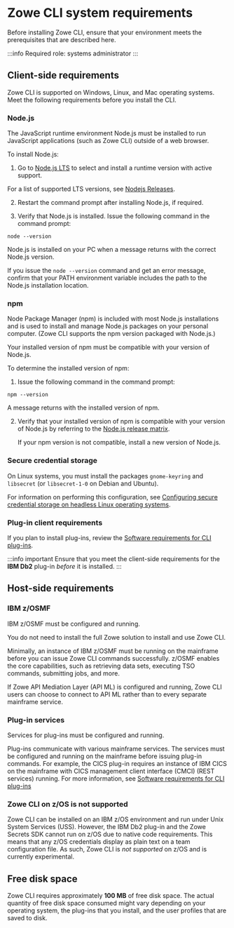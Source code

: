# Zowe CLI system requirements

Before installing Zowe CLI, ensure that your environment meets the prerequisites that are described here.

:::info Required role: systems administrator
:::

## Client-side requirements

Zowe CLI is supported on Windows, Linux, and Mac operating systems. Meet the following requirements before you install the CLI.

### Node.js

The JavaScript runtime environment Node.js must be installed to run JavaScript applications (such as Zowe CLI) outside of a web browser.

To install Node.js:

  1. Go to [Node.js LTS](https://nodejs.org/en/) to select and install a runtime version with active support.

  For a list of supported LTS versions, see [Nodejs Releases](https://nodejs.org/en/about/previous-releases).

  2. Restart the command prompt after installing Node.js, if required.

  3. Verify that Node.js is installed. Issue the following command in the command prompt:

  ```
  node --version
  ```
  Node.js is installed on your PC when a message returns with the correct Node.js version.
  
  If you issue the `node --version` command and get an error message, confirm that your PATH environment variable includes the path to the Node.js installation location.

### npm

Node Package Manager (npm) is included with most Node.js installations and is used to install and manage Node.js packages on your personal computer. (Zowe CLI supports the npm version packaged with Node.js.)

Your installed version of npm must be compatible with your version of Node.js.

To determine the installed version of npm:

1. Issue the following command in the command prompt:
  
  ```
  npm --version
  ```

  A message returns with the installed version of npm.
  
2. Verify that your installed version of npm is compatible with your version of Node.js by referring to the [Node.js release matrix](https://nodejs.org/en/about/previous-releases#looking-for-latest-release-of-a-version-branch).

    If your npm version is not compatible, install a new version of Node.js.

### Secure credential storage

On Linux systems, you must install the packages `gnome-keyring` and `libsecret` (or `libsecret-1-0` on Debian and Ubuntu).

For information on performing this configuration, see [Configuring secure credential storage on headless Linux operating systems](../user-guide/cli-configure-scs-on-headless-linux-os.md).

### Plug-in client requirements

If you plan to install plug-ins, review the [Software requirements for CLI plug-ins](./cli-swreqplugins.md).

:::info important
Ensure that you meet the client-side requirements for the **IBM Db2** plug-in *before* it is installed.
:::

## Host-side requirements

### IBM z/OSMF

IBM z/OSMF must be configured and running.

You do not need to install the full Zowe solution to install and use Zowe CLI. 

Minimally, an instance of IBM z/OSMF must be running on the mainframe before you can issue Zowe CLI commands successfully. z/OSMF enables the core capabilities, such as retrieving data sets, executing TSO commands, submitting jobs, and more.

If Zowe API Mediation Layer (API ML) is configured and running, Zowe CLI users can choose to connect to API ML rather than to every separate mainframe service.

### Plug-in services

Services for plug-ins must be configured and running.

Plug-ins communicate with various mainframe services. The services must be configured and running on the mainframe before issuing plug-in commands. For example, the CICS plug-in requires an instance of IBM CICS on the mainframe with CICS management client interface (CMCI) (REST services) running. For more information, see [Software requirements for CLI plug-ins](./cli-swreqplugins.md)

### Zowe CLI on z/OS is not supported

Zowe CLI can be installed on an IBM z/OS environment and run under Unix System Services (USS). However, the IBM Db2 plug-in and the Zowe Secrets SDK cannot run on z/OS due to native code requirements. This means that any z/OS credentials display as plain text on a team configuration file. As such, Zowe CLI is *not supported* on z/OS and is currently experimental.

## Free disk space

Zowe CLI requires approximately **100 MB** of free disk space. The actual quantity of free disk space consumed might vary depending on your operating system, the plug-ins that you install, and the user profiles that are saved to disk.
